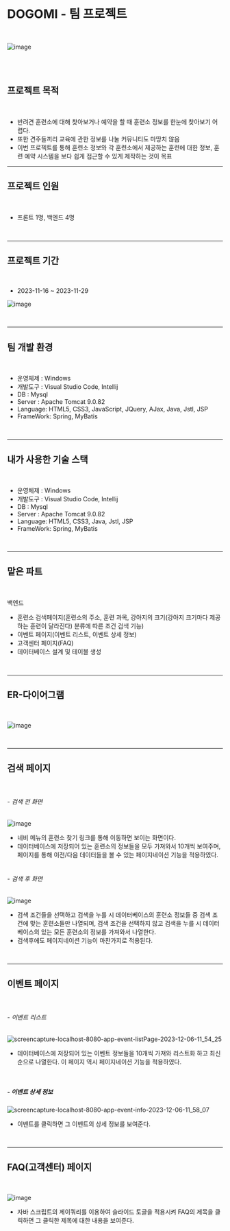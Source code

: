 <h1>DOGOMI - 팀 프로젝트</h1>
<br>

![image](https://github.com/yoonheeseong/portfolio_dogTraining/assets/146051681/36ccd2e7-9e1f-4053-b387-5436a08bb5b0)

<br>
<br>

## 프로젝트 목적
<br>

- 반려견 훈련소에 대해 찾아보거나 예약을 할 때 훈련소 정보를 한눈에 찾아보기 어렵다.
- 또한 견주들끼리 교육에 관한 정보를 나눌 커뮤니티도 마땅치 않음
- 이번 프로젝트를 통해 훈련소 정보와 각 훈련소에서 제공하는 훈련에 대한 정보, 훈련 예약 시스템을 보다 쉽게 접근할 수 있게 제작하는 것이 목표

---

## 프로젝트 인원
<br>

- 프론트 1명, 백엔드 4명

<br>

---

## 프로젝트 기간
<br>

- 2023-11-16 ~ 2023-11-29

![image](https://github.com/yoonheeseong/portfolio_dogTraining/assets/146051681/01a4f741-7fbd-446f-863b-af1695c20fa0)

<br>

---

## 팀 개발 환경
<br>

- 운영체제 : Windows
- 개발도구 : Visual Studio Code, Intellij
- DB : Mysql
- Server : Apache Tomcat 9.0.82
- Language: HTML5, CSS3, JavaScript, JQuery, AJax, Java, Jstl, JSP
- FrameWork: Spring, MyBatis

<br>

---

## 내가 사용한 기술 스택
<br>

- 운영체제 : Windows
- 개발도구 : Visual Studio Code, Intellij
- DB : Mysql
- Server : Apache Tomcat 9.0.82
- Language: HTML5, CSS3, Java, Jstl, JSP
- FrameWork: Spring, MyBatis

<br>

---

## 맡은 파트
<br>

백엔드

- 훈련소 검색페이지(훈련소의 주소, 훈련 과목, 강아지의 크기(강아지 크기마다 제공하는 훈련이 달라진다) 분류에 따른 조건 검색 기능)
- 이벤트 페이지(이벤트 리스트, 이벤트 상세 정보)
- 고객센터 페이지(FAQ)
- 데이터베이스 설계 및 테이블 생성

<br>

---

## ER-다이어그램
<br>

![image](https://github.com/yoonheeseong/portfolio_dogTraining/assets/146051681/1b464463-71ec-41bf-a3df-0639919b8990)

<br>

---

## **검색 페이지**
<br>

###### - 검색 전 화면

![image](https://github.com/yoonheeseong/portfolio_dogTraining/assets/146051681/2048ab37-e2c6-46ed-9443-cc328d671086)

- 네비 메뉴의 훈련소 찾기 링크를 통해 이동하면 보이는 화면이다.
- 데이터베이스에 저장되어 있는 훈련소의 정보들을 모두 가져와서 10개씩 보여주며, 페이지를 통해 이전/다음 데이터들을 볼 수 있는 페이지네이션 기능을 적용하였다.
  <br>
  <br>

###### - 검색 후 화면

![image](https://github.com/yoonheeseong/portfolio_dogTraining/assets/146051681/fb15e135-88d9-4263-960f-fb62d7faf97b)

- 검색 조건들을 선택하고 검색을 누를 시 데이터베이스의 훈련소 정보들 중 검색 조건에 맞는 훈련소들만 나열되며, 검색 조건을 선택하지 않고 검색을 누를 시 데이터베이스의 있는 모든 훈련소의 정보를 가져와서 나열한다.
- 검색후에도 페이지네이션 기능이 마찬가지로 적용된다.

<br>

---

## **이벤트 페이지**
<br>

###### - 이벤트 리스트

![screencapture-localhost-8080-app-event-listPage-2023-12-06-11_54_25](https://github.com/yoonheeseong/portfolio_dogTraining/assets/146051681/8d06d65b-280d-4201-9219-897adc9e5660)

- 데이터베이스에 저장되어 있는 이벤트 정보들을 10개씩 가져와 리스트화 하고 최신순으로 나열한다. 이 페이지 역시 페이지네이션 기능을 적용하였다.

<br>

##### - 이벤트 상세 정보

![screencapture-localhost-8080-app-event-info-2023-12-06-11_58_07](https://github.com/yoonheeseong/portfolio_dogTraining/assets/146051681/7767492a-8907-4541-907a-8ed1ab0ae323)

- 이벤트를 클릭하면 그 이벤트의 상세 정보를 보여준다.

<br>

---

## **FAQ(고객센터) 페이지**
<br>

![image](https://github.com/yoonheeseong/portfolio_dogTraining/assets/146051681/f028cf7e-6268-4d4e-98ed-187eff839ab6)

- 자바 스크립트의 제이쿼리를 이용하여 슬라이드 토글을 적용시켜 FAQ의 제목을 클릭하면 그 클릭한 제목에 대한 내용을 보여준다.

<br>


